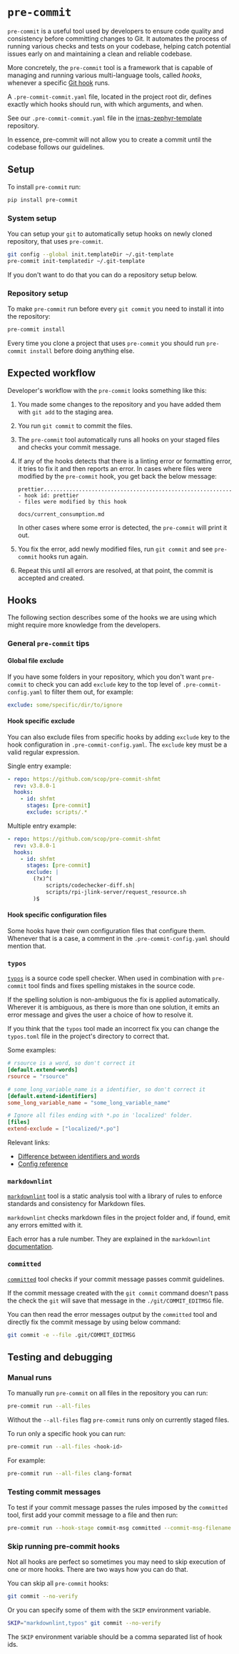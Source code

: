 # `pre-commit`

`pre-commit` is a useful tool used by developers to ensure code quality and consistency before
committing changes to Git. It automates the process of running various checks and tests on your
codebase, helping catch potential issues early on and maintaining a clean and reliable codebase.

More concretely, the `pre-commit` tool is a framework that is capable of managing and running
various multi-language tools, called _hooks_, whenever a specific [Git hook] runs.

[Git hook]: https://git-scm.com/book/en/v2/Customizing-Git-Git-Hooks

A `.pre-commit-commit.yaml` file, located in the project root dir, defines exactly which hooks
should run, with which arguments, and when.

See our `.pre-commit-commit.yaml` file in the [irnas-zephyr-template] repository.

[irnas-zephyr-template]: https://github.com/IRNAS/irnas-zephyr-template

In essence, pre-commit will not allow you to create a commit until the codebase follows our
guidelines.

## Setup

To install `pre-commit` run:

```bash
pip install pre-commit
```

### System setup

You can setup your `git` to automatically setup hooks on newly cloned repository, that uses
`pre-commit`.

```bash
git config --global init.templateDir ~/.git-template
pre-commit init-templatedir ~/.git-template
```

If you don't want to do that you can do a repository setup below.

### Repository setup

To make `pre-commit` run before every `git commit` you need to install it into the repository:

```bash
pre-commit install
```

Every time you clone a project that uses `pre-commit` you should run `pre-commit install` before
doing anything else.

## Expected workflow

Developer's workflow with the `pre-commit` looks something like this:

1. You made some changes to the repository and you have added them with `git add` to the staging
   area.
2. You run `git commit` to commit the files.
3. The `pre-commit` tool automatically runs all hooks on your staged files and checks your commit
   message.
4. If any of the hooks detects that there is a linting error or formatting error, it tries to fix it
   and then reports an error. In cases where files were modified by the `pre-commit` hook, you get
   back the below message:

   ```shell
   prettier.................................................................Failed
   - hook id: prettier
   - files were modified by this hook

   docs/current_consumption.md
   ```

   In other cases where some error is detected, the `pre-commit` will print it out.

5. You fix the error, add newly modified files, run `git commit` and see `pre-commit` hooks run
   again.
6. Repeat this until all errors are resolved, at that point, the commit is accepted and created.

## Hooks

The following section describes some of the hooks we are using which might require more knowledge
from the developers.

### General `pre-commit` tips

#### Global file exclude

If you have some folders in your repository, which you don't want `pre-commit` to check you can add
`exclude` key to the top level of `.pre-commit-config.yaml` to filter them out, for example:

```yaml
exclude: some/specific/dir/to/ignore
```

#### Hook specific exclude

You can also exclude files from specific hooks by adding `exclude` key to the hook configuration in
`.pre-commit-config.yaml`. The `exclude` key must be a valid regular expression.

Single entry example:

```yaml
- repo: https://github.com/scop/pre-commit-shfmt
  rev: v3.8.0-1
  hooks:
    - id: shfmt
      stages: [pre-commit]
      exclude: scripts/.*
```

Multiple entry example:

```yaml
- repo: https://github.com/scop/pre-commit-shfmt
  rev: v3.8.0-1
  hooks:
    - id: shfmt
      stages: [pre-commit]
      exclude: |
        (?x)^(
            scripts/codechecker-diff.sh|
            scripts/rpi-jlink-server/request_resource.sh
        )$
```

#### Hook specific configuration files

Some hooks have their own configuration files that configure them. Whenever that is a case, a
comment in the `.pre-commit-config.yaml` should mention that.

### `typos`

[`typos`] is a source code spell checker. When used in combination with `pre-commit` tool finds and
fixes spelling mistakes in the source code.

If the spelling solution is non-ambiguous the fix is applied automatically. Wherever it is
ambiguous, as there is more than one solution, it emits an error message and gives the user a choice
of how to resolve it.

If you think that the `typos` tool made an incorrect fix you can change the `typos.toml` file in the
project's directory to correct that.

[`typos`]: https://github.com/crate-ci/typos

Some examples:

```toml
# rsource is a word, so don't correct it
[default.extend-words]
rsource = "rsource"

# some_long_variable_name is a identifier, so don't correct it
[default.extend-identifiers]
some_long_variable_name = "some_long_variable_name"

# Ignore all files ending with *.po in 'localized' folder.
[files]
extend-exclude = ["localized/*.po"]
```

Relevant links:

- [Difference between identifiers and words](https://github.com/crate-ci/typos/blob/master/docs/design.md#identifiers-and-words)
- [Config reference](https://github.com/crate-ci/typos/blob/master/docs/reference.md)

### `markdownlint`

[`markdownlint`] tool is a static analysis tool with a library of rules to enforce standards and
consistency for Markdown files.

[`markdownlint`]: https://github.com/igorshubovych/markdownlint-cli

`markdownlint` checks markdown files in the project folder and, if found, emit any errors emitted
with it.

Each error has a rule number. They are explained in the `markdownlint`
[documentation](https://github.com/DavidAnson/markdownlint?tab=readme-ov-file#rules--aliases).

### `committed`

[`committed`] tool checks if your commit message passes commit guidelines.

If the commit message created with the `git commit` command doesn't pass the check the `git` will
save that message in the `./git/COMMIT_EDITMSG` file.

You can then read the error messages output by the `committed` tool and directly fix the commit
message by using below command:

```bash
git commit -e --file .git/COMMIT_EDITMSG
```

[`committed`]: https://github.com/crate-ci/committed

## Testing and debugging

### Manual runs

To manually run `pre-commit` on all files in the repository you can run:

```bash
pre-commit run --all-files
```

Without the `--all-files` flag `pre-commit` runs only on currently staged files.

To run only a specific hook you can run:

```bash
pre-commit run --all-files <hook-id>
```

For example:

```bash
pre-commit run --all-files clang-format
```

### Testing commit messages

To test if your commit message passes the rules imposed by the `committed` tool, first add your
commit message to a file and then run:

```bash
pre-commit run --hook-stage commit-msg committed --commit-msg-filename <file_with_commit_message>
```

### Skip running pre-commit hooks

Not all hooks are perfect so sometimes you may need to skip execution of one or more hooks. There
are two ways how you can do that.

You can skip all `pre-commit` hooks:

```bash
git commit --no-verify
```

Or you can specify some of them with the `SKIP` environment variable.

```bash
SKIP="markdownlint,typos" git commit --no-verify
```

The `SKIP` environment variable should be a comma separated list of hook ids.
